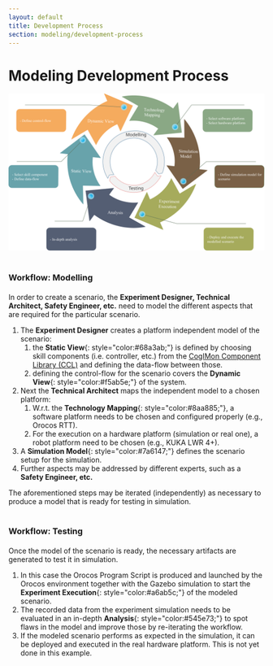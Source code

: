 ```yaml
---
layout: default
title: Development Process
section: modeling/development-process
---
```

<style>
  h3 {
    margin: 40px 0px 20px 0px;
  }
</style>
<div class="page-header">
  <h1>Modeling Development Process</h1>
</div>

![Single Arm Board Wiping Development Workflow](images/BRHMScenarioWorkflow.svg "Single Arm Board Wiping Development Workflow")

### Workflow: Modelling

In order to create a scenario, the **Experiment Designer, Technical Architect, Safety Engineer, etc.** need to model the different aspects that are required for the particular scenario.

1. The **Experiment Designer** creates a platform independent model of the scenario:
    1. the **Static View**{: style="color:#68a3ab;"} is defined by choosing skill components (i.e. controller, etc.) from the [CogIMon Component Library (CCL)](/ccl/overview.html) and defining the data-flow between those.
    2. defining the control-flow for the scenario covers the **Dynamic View**{: style="color:#f5ab5e;"} of the system.
2. Next the **Technical Architect** maps the independent model to a chosen platform:
    1. W.r.t. the **Technology Mapping**{: style="color:#8aa885;"}, a software platform needs to be chosen and configured properly (e.g., Orocos RTT).
    2. For the execution on a hardware platform (simulation or real one), a robot platform need to be chosen (e.g., KUKA LWR 4+).
3. A **Simulation Model**{: style="color:#7a6147;"} defines the scenario setup for the simulation.
4. Further aspects may be addressed by different experts, such as a **Safety Engineer, etc.**

The aforementioned steps may be iterated (independently) as necessary to produce a model that is ready for testing in simulation.

### Workflow: Testing

Once the model of the scenario is ready, the necessary artifacts are generated to test it in simulation.

1. In this case the Orocos Program Script is produced and launched by the Orocos environment together with the Gazebo simulation to start the **Experiment Execution**{: style="color:#a6ab5c;"} of the modeled scenario.
2. The recorded data from the experiment simulation needs to be evaluated in an in-depth **Analysis**{: style="color:#545e73;"} to spot flaws in the model and improve those by re-iterating the workflow.
3. If the modeled scenario performs as expected in the simulation, it can be deployed and executed in the real hardware platform. This is not yet done in this example.
